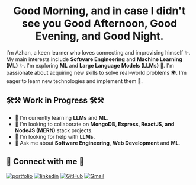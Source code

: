 <h1 align="center">
   Good Morning, and in case I didn't see you Good Afternoon, Good Evening, and Good Night.
</h1>

I'm Azhan, a keen learner who loves connecting and improvising himself ✨. My main interests include **Software Engineering** and **Machine Learning (ML)** ✨. I'm exploring **ML** and **Large Language Models (LLMs)** 🧠. I'm passionate about acquiring new skills to solve real-world problems 🌍. I'm eager to learn new technologies and implement them 🚀.

## 🛠⚒ Work in Progress 🛠⚒

<!-- - 🔭 I’m currently working on **Personal Projects** and **Research Papers**. -->
- 🌱 I’m currently learning **LLMs** and **ML**.
- 👯 I’m looking to collaborate on **MongoDB, Express, ReactJS, and NodeJS (MERN)** stack projects.
- 🤔 I’m looking for help with **LLMs**.
- 💬 Ask me about **Software Engineering**, **Web Development** and **ML**.

## 🤝 Connect with me 🤝

[![portfolio](https://img.shields.io/badge/my_portfolio-000?style=for-the-badge&logo=ko-fi&logoColor=white)](https://azhankamil.com/)
[![linkedin](https://img.shields.io/badge/linkedin-0A66C2?style=for-the-badge&logo=linkedin&logoColor=white)](https://www.linkedin.com/in/azhan-kamil-4128b31a7/)
[![GitHub](https://img.shields.io/badge/GitHub-100000?style=for-the-badge&logo=github&logoColor=white)](https://github.com/azhankamil)
[![Gmail](https://img.shields.io/badge/Gmail-D14836?style=for-the-badge&logo=gmail&logoColor=white)](mailto:gj8915@myamu.ac.in)
